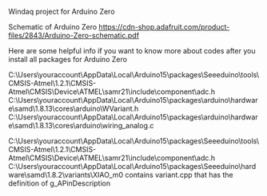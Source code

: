 Windaq project for Arduino Zero

Schematic of Arduino Zero
https://cdn-shop.adafruit.com/product-files/2843/Arduino-Zero-schematic.pdf

Here are some helpful info if you want to know more about codes after you install all packages for Arduino Zero

C:\Users\youraccount\AppData\Local\Arduino15\packages\Seeeduino\tools\CMSIS-Atmel\1.2.1\CMSIS-Atmel\CMSIS\Device\ATMEL\samr21\include\component\adc.h C:\Users\youraccount\AppData\Local\Arduino15\packages\arduino\hardware\samd\1.8.13\cores\arduino\WVariant.h C:\Users\youraccount\AppData\Local\Arduino15\packages\arduino\hardware\samd\1.8.13\cores\arduino\wiring_analog.c

C:\Users\youraccount\AppData\Local\Arduino15\packages\Seeeduino\tools\CMSIS-Atmel\1.2.1\CMSIS-Atmel\CMSIS\Device\ATMEL\samr21\include\component\adc.h C:\Users\youraccount\AppData\Local\Arduino15\packages\Seeeduino\hardware\samd\1.8.2\variants\XIAO_m0 contains variant.cpp that has the definition of g_APinDescription
